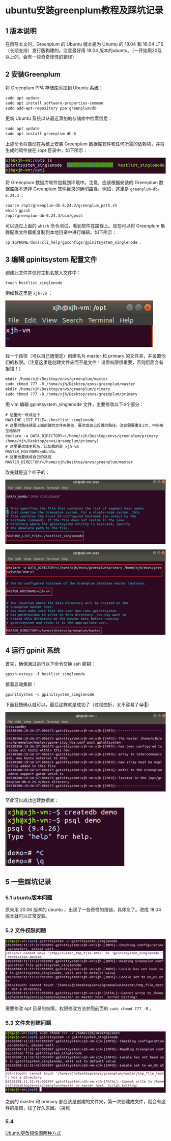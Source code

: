 # ubuntu安装greenplum教程及踩坑记录


## 1 版本说明

在撰写本文时，Greenplum 的 Ubuntu 版本是为 Ubuntu 的 18.04 和 16.04 LTS（长期支持）发行版构建的。注意最好用 18.04 版本的ubuntu。（一开始用20及以上的，会有一些奇奇怪怪的错误）

## 2 安装Greenplum

将 Greenplum PPA 存储库添加到 Ubuntu 系统：

```shell
sudo apt update
sudo apt install software-properties-common
sudo add-apt-repository ppa:greenplum/db
```

更新 Ubuntu 系统以从最近添加的存储库中检索信息：

```shell
sudo apt update
sudo apt install greenplum-db-6
```

上述命令将自动在系统上安装 Greenplum 数据库软件和任何所需的依赖项，并将生成的软件放在 /opt 目录中，如下所示：

![img1](/img/greenplum/1.png)

将 Greenplum 数据库软件加载到环境中。注意，应该根据安装的 Greenplum 数据库版本选择 Greenplum 软件目录的确切路径。例如，这里是 `greenplum-db-6.24.3` ：

```shell
source /opt/greenplum-db-6.24.3/greenplum_path.sh
which gpssh
/opt/greenplum-db-6.24.3/bin/gpssh
```

可以通过上面的 `which` 命令测试，看到软件在路径上。现在可以将 Greenplum 集群配置文件模板复制到本地目录中进行编辑，如下所示：

```c++
cp $GPHOME/docs/cli_help/gpconfigs/gpinitsystem_singlenode .
```

## 3 编辑 gpinitsystem 配置文件

创建此文件并仅将主机名放入文件中：

```shell
touch hostlist_singlenode
```

例如我这里是 `xjh-vm` ：

![img2](/img/greenplum/2.png)

找一个路径（可以自己随便定）创建名为 master 和 primary 的文件夹，并设置他们的权限。（注意这里是创建文件夹而不是文件！设置权限很重要，否则后面会有报错！）

```shell
mkdir /home/xjh/Desktop/envs/greenplum/master
sudo chmod 777 -R /home/xjh/Desktop/envs/greenplum/master
mkdir /home/xjh/Desktop/envs/greenplum/primary
sudo chmod 777 -R /home/xjh/Desktop/envs/greenplum/primary
```

用 vim 编辑 gpinitsystem_singlenode 文件，主要修改以下4个部分：

```shell
# 这里统一改成这个
MACHINE_LIST_FILE=./hostlist_singlenode
# 这里的路径就是上面创建的文件夹路径，要改成自己设置的路径。注意需要重复2次，中间用空格隔开
declare -a DATA_DIRECTORY=(/home/xjh/Desktop/envs/greenplum/primary /home/xjh/Desktop/envs/greenplum/primary)
# 这里要改成主机名，比如我的是 xjh-vm
MASTER_HOSTNAME=ubuntu
# 这里也要换成自己的路径
MASTER_DIRECTORY=/home/xjh/Desktop/envs/greenplum/master
```

改完就是这个样子的：

![img3](/img/greenplum/3.png)

![img4](/img/greenplum/4.png)

## 4 运行 gpinit 系统

首先，确保通过运行以下命令交换 ssh 密钥：

```shell
gpssh-exkeys -f hostlist_singlenode
```

接着启动集群：

```shell
gpinitsystem -c gpinitsystem_singlenode
```

下面狂按确认就可以，最后这样就是成功了（过程曲折，太不容易了😭🤧）

![img5](/img/greenplum/5.png)

至此可以成功创建数据库：

![img6](/img/greenplum/6.png)

## 5 一些踩坑记录

### 5.1 ubuntu版本问题

原来用 20.06 版本的 ubuntu ，出现了一些奇怪的报错，具体忘了。改成 18.04 版本就可以正常安装。

### 5.2 文件权限问题

![img7](/img/greenplum/7.png)

需要修改 opt 目录的权限，权限修改方法参照前面的 `sudo chmod 777 -R` 。

### 5.3 文件夹创建问题

![img8](/img/greenplum/8.png)

之前的 master 和 primary 都应该是创建的文件夹，第一次创建成文件，就会有这样的报错，找了好久原因。（哭死

### 5.4 



[Ubuntu更改镜像源两种方式](https://cloud.tencent.com/developer/article/2030059?from=article.detail.1748201&areaSource=106000.5&traceId=NWIhsf2Zg3rwe3CFYDHef)




